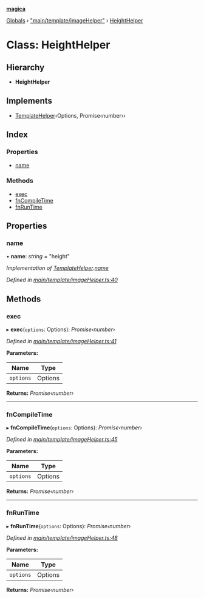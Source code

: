 **[magica](../README.md)**

[Globals](../README.md) › ["main/template/imageHelper"](../modules/_main_template_imagehelper_.md) › [HeightHelper](_main_template_imagehelper_.heighthelper.md)

# Class: HeightHelper

## Hierarchy

* **HeightHelper**

## Implements

* [TemplateHelper](../interfaces/_main_template_template_.templatehelper.md)‹Options, Promise‹number››

## Index

### Properties

* [name](_main_template_imagehelper_.heighthelper.md#name)

### Methods

* [exec](_main_template_imagehelper_.heighthelper.md#exec)
* [fnCompileTime](_main_template_imagehelper_.heighthelper.md#fncompiletime)
* [fnRunTime](_main_template_imagehelper_.heighthelper.md#fnruntime)

## Properties

###  name

• **name**: *string* = "height"

*Implementation of [TemplateHelper](../interfaces/_main_template_template_.templatehelper.md).[name](../interfaces/_main_template_template_.templatehelper.md#name)*

*Defined in [main/template/imageHelper.ts:40](https://github.com/cancerberoSgx/magica/blob/06c5192/src/main/template/imageHelper.ts#L40)*

## Methods

###  exec

▸ **exec**(`options`: Options): *Promise‹number›*

*Defined in [main/template/imageHelper.ts:41](https://github.com/cancerberoSgx/magica/blob/06c5192/src/main/template/imageHelper.ts#L41)*

**Parameters:**

Name | Type |
------ | ------ |
`options` | Options |

**Returns:** *Promise‹number›*

___

###  fnCompileTime

▸ **fnCompileTime**(`options`: Options): *Promise‹number›*

*Defined in [main/template/imageHelper.ts:45](https://github.com/cancerberoSgx/magica/blob/06c5192/src/main/template/imageHelper.ts#L45)*

**Parameters:**

Name | Type |
------ | ------ |
`options` | Options |

**Returns:** *Promise‹number›*

___

###  fnRunTime

▸ **fnRunTime**(`options`: Options): *Promise‹number›*

*Defined in [main/template/imageHelper.ts:48](https://github.com/cancerberoSgx/magica/blob/06c5192/src/main/template/imageHelper.ts#L48)*

**Parameters:**

Name | Type |
------ | ------ |
`options` | Options |

**Returns:** *Promise‹number›*